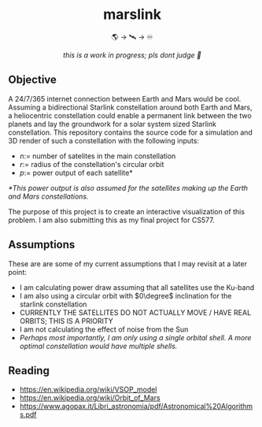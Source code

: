 <h1 align="center">marslink</h1>
<p align="center">🌎 → 🛰️ → ♾️</p>
<p align="center"><i>this is a work in progress; pls dont judge 🥺</i></p>

## Objective

A 24/7/365 internet connection between Earth and Mars would be cool. Assuming a bidirectional Starlink constellation around both Earth and Mars, a heliocentric constellation could enable a permanent link between the two planets and lay the groundwork for a solar system sized Starlink constellation. This repository contains the source code for a simulation and 3D render of such a constellation with the following inputs:

- $n :=$ number of satelites in the main constellation
- $r :=$ radius of the constellation's circular orbit
- $p :=$ power output of each satellite\*

_\*This power output is also assumed for the satellites making up the Earth and Mars constellations._

The purpose of this project is to create an interactive visualization of this problem. I am also submitting this as my final project for CS577.

## Assumptions

These are are some of my current assumptions that I may revisit at a later point:

- I am calculating power draw assuming that all satellites use the Ku-band
- I am also using a circular orbit with $0\degree$ inclination for the starlink constellation
- CURRENTLY THE SATELLITES DO NOT ACTUALLY MOVE / HAVE REAL ORBITS; THIS IS A PRIORITY
- I am not calculating the effect of noise from the Sun
- _Perhaps most importantly, I am only using a single orbital shell. A more optimal constellation would have multiple shells._

## Reading

- https://en.wikipedia.org/wiki/VSOP_model
- https://en.wikipedia.org/wiki/Orbit_of_Mars
- https://www.agopax.it/Libri_astronomia/pdf/Astronomical%20Algorithms.pdf
